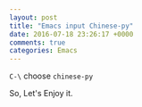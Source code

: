 ```yaml
---
layout: post
title: "Emacs input Chinese-py"
date: 2016-07-18 23:26:17 +0000
comments: true
categories: Emacs
---
```


`C-\` choose `chinese-py`

So, Let's Enjoy it.


